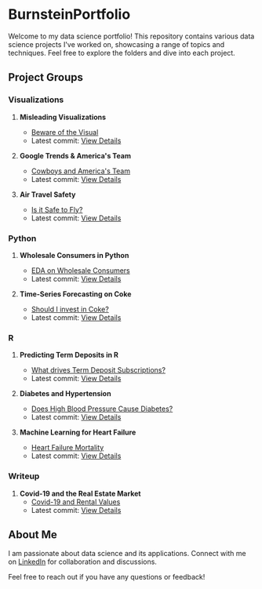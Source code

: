 # BurnsteinPortfolio

Welcome to my data science portfolio! This repository contains various data science projects I've worked on, showcasing a range of topics and techniques. Feel free to explore the folders and dive into each project.

## Project Groups

### Visualizations
1. **Misleading Visualizations**
   - [Beware of the Visual](Misleading%20Visualizations/)
   - Latest commit: [View Details](Misleading%20Visualizations/)

2. **Google Trends & America's Team**
   - [Cowboys and America's Team](Google%20Trends%20%26%20America's%20Team/)
   - Latest commit: [View Details](Google%20Trends%20%26%20America's%20Team/)

3. **Air Travel Safety**
   - [Is it Safe to Fly?](Air%20Travel%20Safety/)
   - Latest commit: [View Details](Air%20Travel%20Safety/)

### Python
1. **Wholesale Consumers in Python**
    - [EDA on Wholesale Consumers](Wholesale%20Consumers%20in%20Python/)
    - Latest commit: [View Details](Wholesale%20Consumers%20in%20Python/)

2. **Time-Series Forecasting on Coke**
   - [Should I invest in Coke?](Time-Series%20Forecasting%20on%20Coke/)
   - Latest commit: [View Details](Time-Series%20Forecasting%20on%20Coke/)

### R
1. **Predicting Term Deposits in R**
   - [What drives Term Deposit Subscriptions?](Predicting%20Term%20Deposits%20in%20R/)
   - Latest commit: [View Details](Predicting%20Term%20Deposits%20in%20R/)

2. **Diabetes and Hypertension**
   - [Does High Blood Pressure Cause Diabetes?](Diabetes%20and%20Hypertension/)
   - Latest commit: [View Details](Diabetes%20and%20Hypertension/)

3. **Machine Learning for Heart Failure**
   - [Heart Failure Mortality](Machine%20Learning%20for%20Heart%20Failure/)
   - Latest commit: [View Details](Machine%20Learning%20for%20Heart%20Failure/)

### Writeup
1. **Covid-19 and the Real Estate Market**
   - [Covid-19 and Rental Values](Covid-19%20and%20the%20Real%20Estate%20Market/)
   - Latest commit: [View Details](Covid-19%20and%20the%20Real%20Estate%20Market/)

## About Me

I am passionate about data science and its applications. Connect with me on [LinkedIn](https://www.linkedin.com/in/moshe-burnstein/) for collaboration and discussions.

Feel free to reach out if you have any questions or feedback!

